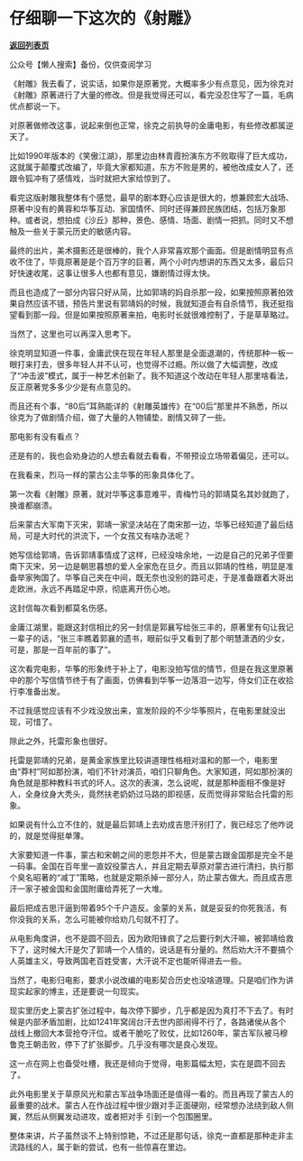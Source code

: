 # 仔细聊一下这次的《射雕》

[**返回列表页**](/gzh/九边)

公众号【懒人搜索】备份，仅供查阅学习

《射雕》我去看了，说实话，如果你是原著党，大概率多少有点意见，因为徐克对《射雕》原著进行了大量的修改。但是我觉得还可以，看完没忍住写了一篇，毛病优点都说一下。

对原著做修改这事，说起来倒也正常，徐克之前执导的金庸电影，有些修改都属逆天了。

比如1990年版本的《笑傲江湖》，那里边由林青霞扮演东方不败取得了巨大成功，这就属于颠覆式改编了，毕竟大家都知道，东方不败是男的，被他改成女人了，还跟令狐冲有了感情戏，当时就把大家给惊到了。

看完这版射雕我整体有个感觉，最早的剧本野心应该是很大的，想兼顾宏大战场、原著中没有的黄蓉和华筝互动、家国情怀、同时还得兼顾民族团结，包括万象那种。或者说，想拍成《沙丘》那种，景色、感情、场面、剧情一把抓。同时又不想触及一些关于蒙元历史的敏感内容。

最终的出片，美术摄影还是很棒的，我个人非常喜欢那个画面。但是剧情明显有点收不住了，毕竟原著是是个百万字的巨著，两个小时内想讲的东西又太多，最后只好快速收尾，这事让很多人也都有意见，嫌剧情过得太快。

而且也造成了一部分内容只好从简，比如郭靖的妈自杀那一段，如果按照原著拍效果自然应该不错，预告片里说有郭靖妈的时候，我就知道会有自杀情节，我还挺指望看到那一段。但是如果按照原著来拍，电影时长就很难控制了，于是草草略过。

当然了，这里也可以再深入思考下。

徐克明显知道一件事，金庸武侠在现在年轻人那里是全面退潮的，传统那种一板一眼打来打去，很多年轻人并不认可，也觉得不过瘾。所以做了大幅调整，改成了“冲击波”模式，属于一种艺术创新了。我不知道这个改动在年轻人那里啥看法，反正原著党多多少少是有点意见的。

而且还有个事，“80后”耳熟能详的《射雕英雄传》在“00后”那里并不熟悉，所以徐克为了做剧情介绍，做了大量的人物铺垫，剧情又碎了一些。

那电影有没有看点？

还是有的，我也会劝身边的人想去看就去看看，不带预设立场带着偏见，还可以。

在我看来，烈马一样的蒙古公主华筝的形象具体化了。

第一次看《射雕》原著，就对华筝这事意难平，青梅竹马的郭靖莫名其妙就跑了，换谁都崩溃。

后来蒙古大军南下灭宋，郭靖一家坚决站在了南宋那一边，华筝已经知道了最后结局，可是大时代的洪流下，一个女孩又有啥办法呢？

她写信给郭靖，告诉郭靖事情成了这样，已经没啥余地，一边是自己的兄弟子侄要南下灭宋，另一边是朝思暮想的爱人全家危在旦夕。而且以郭靖的性格，明显是准备举家殉国了。华筝自己夹在中间，既无奈也没别的路可走，于是准备跟着大哥出走欧洲，永远不再踏足中原，彻底离开伤心地。

这封信每次看到都莫名伤感。

金庸江湖里，能跟这封信相比的另一封信是郭襄写给张三丰的，原著里有句让我记一辈子的话，“张三丰瞧着郭襄的遗书，眼前似乎又看到了那个明慧潇洒的少女，可是，那是一百年前的事了”。

这次看完电影，华筝的形象终于补上了，电影没拍写信的情节，但是在我这里原著中的那个写信情节终于有了画面，仿佛看到华筝一边落泪一边写，侍女们正在收拾行李准备出发。

不过我感觉应该有不少戏没放出来，宣发阶段的不少华筝照片，在电影里就没出现，可惜了。

除此之外，托雷形象也很好。

托雷是郭靖的兄弟，是黄金家族里比较讲道理性格相对温和的那一个，电影里由“莽村”阿如那扮演，咱们不针对演员，咱们只聊角色。大家知道，阿如那扮演的角色就是那种教科书式的坏人。这次的表演，怎么说呢，就是那种面相不像是好人，全身纹身大秃头，竟然扶老奶奶过马路的即视感，反而觉得非常贴合托雷的形象。

如果说有什么立不住的，就是最后郭靖上去劝成吉思汗别打了，我已经忘了他咋说的，就是觉得挺单薄。

大家要知道一件事，蒙古和宋朝之间的恩怨并不大，但是蒙古跟金国那是完全不是一码事。金国在百年里一直奴役蒙古人，并且定期去草原对蒙古进行清扫，执行那个臭名昭著的“减丁”策略，也就是定期杀掉一部分人，防止蒙古做大。而且成吉思汗一家子被金国和金国附庸给弄死了一大堆。

最后把成吉思汗逼到带着95个千户造反。金蒙的关系，就是妥妥的你死我活，有你没我的关系，怎么可能被你给劝几句就不打了。

从电影角度讲，也不是圆不回去，因为欧阳锋疯了之后要行刺大汗嘛，被郭靖给救下了，这时候大汗是欠了郭靖一个人情的，说话是有分量的。然后劝大汗不要搞个人英雄主义，导致两国老百姓受害，大汗说不定也能听得进去一些。

当然了，电影归电影，要求小说改编的电影契合历史也没啥道理。只是咱们作为讲现实起家的博主，还是要说一句现实。

现实里历史上蒙古扩张过程中，每次停下脚步，几乎都是因为真打不下去了。有时候是内部矛盾加剧，比如1241年窝阔台汗去世内部闹得不行了，各路诸侯从各个战线上撤回大本营抢夺汗位。或者干脆吃了败仗，比如1260年，蒙古军队被马穆鲁克王朝击败，停下了扩张脚步。几乎没有哪次是良心发现。

这一点在网上也备受吐槽，我还是倾向于觉得，电影篇幅太短，实在是圆不回去了。

此外电影里关于草原风光和蒙古军战争场面还是值得一看的。而且再现了蒙古人的最重要的战术。蒙古人在作战过程中很少跟对手正面硬刚，经常想办法绕到敌人侧翼，然后从侧翼发动进攻，或者把对手
引到一个包围圈里。

整体来讲，片子虽然谈不上特别惊艳，不过还是那句话，徐克一直都是那种走非主流路线的人，属于新的尝试，也有一些惊喜在里边。

